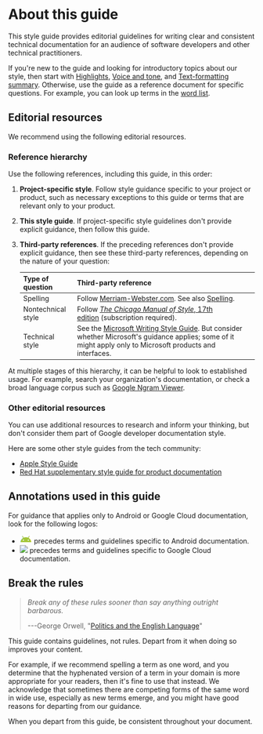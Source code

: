 # About this guide

This style guide provides editorial guidelines for writing clear and consistent technical documentation for an audience of software developers and other technical practitioners.

If you're new to the guide and looking for introductory topics about our style, then start with [Highlights](highlights.md), [Voice and tone](https://developers.google.com/style/tone), and [Text-formatting summary](https://developers.google.com/style/text-formatting). Otherwise, use the guide as a reference document for specific questions. For example, you can look up terms in the [word list](https://developers.google.com/style/word-list).

## Editorial resources

We recommend using the following editorial resources.

### Reference hierarchy

Use the following references, including this guide, in this order:

1. **Project-specific style**. Follow style guidance specific to your project or product, such as necessary exceptions to this guide or terms that are relevant only to your product.
2. **This style guide**. If project-specific style guidelines don't provide explicit guidance, then follow this guide.

3. **Third-party references**. If the preceding references don't provide explicit guidance, then see these third-party references, depending on the nature of your question:

    | Type of question | Third-party reference |
    | --- |  --- |
    | Spelling | Follow [Merriam-Webster.com](https://www.merriam-webster.com/). See also [Spelling](https://developers.google.com/style/spelling). |
    | Nontechnical style | Follow [*The Chicago Manual of Style*, 17th edition](https://www.chicagomanualofstyle.org/home.html) (subscription required). |
    | Technical style | See the [Microsoft Writing Style Guide](https://docs.microsoft.com/style-guide/welcome/). But consider whether Microsoft's guidance applies; some of it might apply only to Microsoft products and interfaces. |

At multiple stages of this hierarchy, it can be helpful to look to established usage. For example, search your organization's documentation, or check a broad language corpus such as [Google Ngram Viewer](https://books.google.com/ngrams/).

### Other editorial resources

You can use additional resources to research and inform your thinking, but don't consider them part of Google developer documentation style.

Here are some other style guides from the tech community:

- [Apple Style Guide](https://help.apple.com/applestyleguide/)
- [Red Hat supplementary style guide for product documentation](https://redhat-documentation.github.io/supplementary-style-guide/)

## Annotations used in this guide

For guidance that applies only to Android or Google Cloud documentation, look for the following logos:

- ![](images/android.png) precedes terms and guidelines specific to Android documentation.
- ![](https://www.gstatic.com/images/branding/productlogos/google_cloud/v8/web-24dp/logo_google_cloud_color_1x_web_24dp.png) precedes terms and guidelines specific to Google Cloud documentation.

## Break the rules

> *Break any of these rules sooner than say anything outright barbarous.*
>
> ---George Orwell, "[Politics and the English Language](https://www.orwellfoundation.com/the-orwell-foundation/orwell/essays-and-other-works/politics-and-the-english-language/)"

This guide contains guidelines, not rules. Depart from it when doing so improves your content.

For example, if we recommend spelling a term as one word, and you determine that the hyphenated version of a term in your domain is more appropriate for your readers, then it's fine to use that instead. We acknowledge that sometimes there are competing forms of the same word in wide use, especially as new terms emerge, and you might have good reasons for departing from our guidance.

When you depart from this guide, be consistent throughout your document.